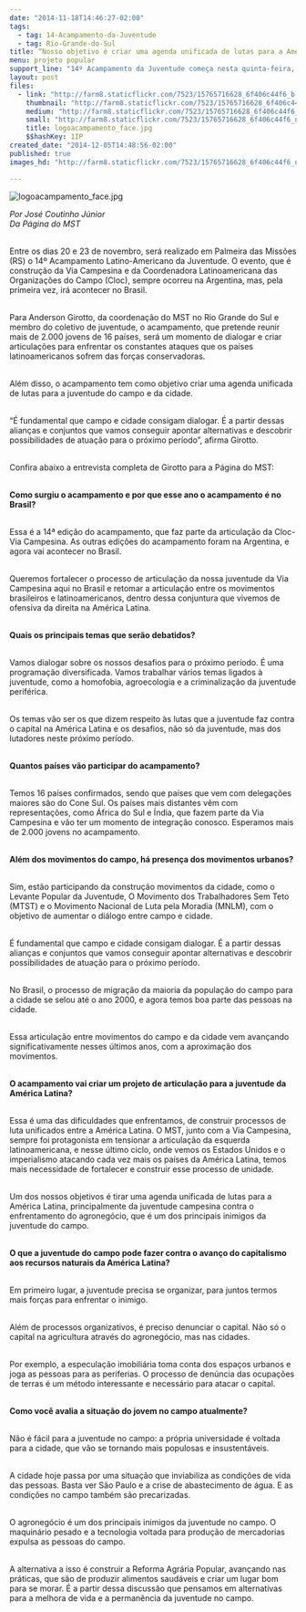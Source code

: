```yaml
---
date: "2014-11-18T14:46:27-02:00"
tags:
  - tag: 14-Acampamento-da-Juventude
  - tag: Rio-Grande-do-Sul
title: “Nosso objetivo é criar uma agenda unificada de lutas para a América Latina”
menu: projeto popular
support_line: "14º Acampamento da Juventude começa nesta quinta-feira, e pretende juntar mais de 2.000 jovens de 16 países."
layout: post
files:
  - link: "http://farm8.staticflickr.com/7523/15765716628_6f406c44f6_b.jpg"
    thumbnail: "http://farm8.staticflickr.com/7523/15765716628_6f406c44f6_t.jpg"
    medium: "http://farm8.staticflickr.com/7523/15765716628_6f406c44f6_z.jpg"
    small: "http://farm8.staticflickr.com/7523/15765716628_6f406c44f6_n.jpg"
    title: logoacampamento_face.jpg
    $$hashKey: 1IP
created_date: "2014-12-05T14:48:56-02:00"
published: true
images_hd: "http://farm8.staticflickr.com/7523/15765716628_6f406c44f6_n.jpg"

---
```

<p><img alt="logoacampamento_face.jpg" src="http://farm8.staticflickr.com/7523/15765716628_6f406c44f6_b.jpg" /></p>

<p><em>Por Jos&eacute; Coutinho J&uacute;nior<br />
Da P&aacute;gina do MST</em></p>

<p><br />
Entre os dias 20 e 23 de novembro, ser&aacute; realizado em Palmeira das Miss&otilde;es (RS) o 14&ordm; Acampamento Latino-Americano da Juventude. O evento, que &eacute; constru&ccedil;&atilde;o da Via Campesina e da Coordenadora Latinoamericana das Organiza&ccedil;&otilde;es do Campo (Cloc), sempre ocorreu na Argentina, mas, pela primeira vez, ir&aacute; acontecer no Brasil.</p>

<p><br />
Para Anderson Girotto, da coordena&ccedil;&atilde;o do MST no Rio Grande do Sul e membro do coletivo de juventude, o acampamento, que pretende reunir mais de 2.000 jovens de 16 pa&iacute;ses, ser&aacute; um momento de dialogar e criar articula&ccedil;&otilde;es para enfrentar os constantes ataques que os pa&iacute;ses latinoamericanos sofrem das for&ccedil;as conservadoras.&nbsp;</p>

<p><br />
Al&eacute;m disso, o acampamento tem como objetivo criar uma agenda unificada de lutas para a juventude do campo e da cidade.&nbsp;</p>

<p><br />
&ldquo;&Eacute; fundamental que campo e cidade consigam dialogar. &Eacute; a partir dessas alian&ccedil;as e conjuntos que vamos conseguir apontar alternativas e descobrir possibilidades de atua&ccedil;&atilde;o para o pr&oacute;ximo per&iacute;odo&rdquo;, afirma Girotto.&nbsp;</p>

<p><br />
Confira abaixo a entrevista completa de Girotto para a P&aacute;gina do MST:</p>

<p><br />
<strong>Como surgiu o acampamento e por que esse ano o acampamento &eacute; no Brasil?</strong></p>

<p><br />
Essa &eacute; a 14&ordf; edi&ccedil;&atilde;o do acampamento, que faz parte da articula&ccedil;&atilde;o da Cloc-Via Campesina. As outras edi&ccedil;&otilde;es do acampamento foram na Argentina, e agora vai acontecer no Brasil.</p>

<p><br />
Queremos fortalecer o processo de articula&ccedil;&atilde;o da nossa juventude da Via Campesina aqui no Brasil e retomar a articula&ccedil;&atilde;o entre os movimentos brasileiros e latinoamericanos, dentro dessa conjuntura que vivemos de ofensiva da direita na Am&eacute;rica Latina.&nbsp;</p>

<p><br />
<strong>Quais os principais temas que ser&atilde;o debatidos?</strong></p>

<p><br />
Vamos dialogar sobre os nossos desafios para o pr&oacute;ximo per&iacute;odo. &Eacute; uma programa&ccedil;&atilde;o diversificada. Vamos trabalhar v&aacute;rios temas ligados &agrave; juventude, como a homofobia, agroecologia e a criminaliza&ccedil;&atilde;o da juventude perif&eacute;rica.</p>

<p><br />
Os temas v&atilde;o ser os que dizem respeito &agrave;s lutas que a juventude faz contra o capital na Am&eacute;rica Latina e os desafios, n&atilde;o s&oacute; da juventude, mas dos lutadores neste pr&oacute;ximo per&iacute;odo.&nbsp;</p>

<p><br />
<strong>Quantos pa&iacute;ses v&atilde;o participar do acampamento?</strong></p>

<p><br />
Temos 16 pa&iacute;ses confirmados, sendo que pa&iacute;ses que vem com delega&ccedil;&otilde;es maiores s&atilde;o do Cone Sul. Os pa&iacute;ses mais distantes v&ecirc;m com representa&ccedil;&otilde;es, como &Aacute;frica do Sul e &Iacute;ndia, que fazem parte da Via Campesina e v&atilde;o ter um momento de integra&ccedil;&atilde;o conosco. Esperamos mais de 2.000 jovens no acampamento.</p>

<p><br />
<strong>Al&eacute;m dos movimentos do campo, h&aacute; presen&ccedil;a dos movimentos urbanos?</strong></p>

<p><br />
Sim, est&atilde;o participando da constru&ccedil;&atilde;o movimentos da cidade, como o Levante Popular da Juventude, O Movimento dos Trabalhadores Sem Teto (MTST) e o Movimento Nacional de Luta pela Moradia (MNLM), com o objetivo de aumentar o di&aacute;logo entre campo e cidade.</p>

<p><br />
&Eacute; fundamental que campo e cidade consigam dialogar. &Eacute; a partir dessas alian&ccedil;as e conjuntos que vamos conseguir apontar alternativas e descobrir possibilidades de atua&ccedil;&atilde;o para o pr&oacute;ximo per&iacute;odo.&nbsp;</p>

<p><br />
No Brasil, o processo de migra&ccedil;&atilde;o da maioria da popula&ccedil;&atilde;o do campo para a cidade se selou at&eacute; o ano 2000, e agora temos boa parte das pessoas na cidade.&nbsp;</p>

<p><br />
Essa articula&ccedil;&atilde;o entre movimentos do campo e da cidade vem avan&ccedil;ando significativamente nesses &uacute;ltimos anos, com a aproxima&ccedil;&atilde;o dos movimentos.</p>

<p><br />
<strong>O acampamento vai criar um projeto de articula&ccedil;&atilde;o para a juventude da Am&eacute;rica Latina?</strong></p>

<p><br />
Essa &eacute; uma das dificuldades que enfrentamos, de construir processos de luta unificados entre a Am&eacute;rica Latina. O MST, junto com a Via Campesina, sempre foi protagonista em tensionar a articula&ccedil;&atilde;o da esquerda latinoamericana, e nesse &uacute;ltimo ciclo, onde vemos os Estados Unidos e o imperialismo atacando cada vez mais os pa&iacute;ses da Am&eacute;rica Latina, temos mais necessidade de fortalecer e construir esse processo de unidade.&nbsp;</p>

<p><br />
Um dos nossos objetivos &eacute; tirar uma agenda unificada de lutas para a Am&eacute;rica Latina, principalmente da juventude campesina contra o enfrentamento do agroneg&oacute;cio, que &eacute; um dos principais inimigos da juventude do campo.&nbsp;</p>

<p><br />
<strong>O que a juventude do campo pode fazer contra o avan&ccedil;o do capitalismo aos recursos naturais da Am&eacute;rica Latina?</strong></p>

<p><br />
Em primeiro lugar, a juventude precisa se organizar, para juntos termos mais for&ccedil;as para enfrentar o inimigo.&nbsp;</p>

<p><br />
Al&eacute;m de processos organizativos, &eacute; preciso denunciar o capital. N&atilde;o s&oacute; o capital na agricultura atrav&eacute;s do agroneg&oacute;cio, mas nas cidades.&nbsp;</p>

<p><br />
Por exemplo, a especula&ccedil;&atilde;o imobili&aacute;ria toma conta dos espa&ccedil;os urbanos e joga as pessoas para as periferias. O processo de den&uacute;ncia das ocupa&ccedil;&otilde;es de terras &eacute; um m&eacute;todo interessante e necess&aacute;rio para atacar o capital.&nbsp;</p>

<p><br />
<strong>Como voc&ecirc; avalia a situa&ccedil;&atilde;o do jovem no campo atualmente?</strong></p>

<p><br />
N&atilde;o &eacute; f&aacute;cil para a juventude no campo: a pr&oacute;pria universidade &eacute; voltada para a cidade, que v&atilde;o se tornando mais populosas e insustent&aacute;veis.</p>

<p><br />
A cidade hoje passa por uma situa&ccedil;&atilde;o que inviabiliza as condi&ccedil;&otilde;es de vida das pessoas. Basta ver S&atilde;o Paulo e a crise de abastecimento de &aacute;gua. E as condi&ccedil;&otilde;es no campo tamb&eacute;m s&atilde;o precarizadas.&nbsp;</p>

<p><br />
O agroneg&oacute;cio &eacute; um dos principais inimigos da juventude no campo. O maquin&aacute;rio pesado e a tecnologia voltada para produ&ccedil;&atilde;o de mercadorias expulsa as pessoas do campo.</p>

<p><br />
A alternativa a isso &eacute; construir a Reforma Agr&aacute;ria Popular, avan&ccedil;ando nas pr&aacute;ticas, que s&atilde;o de produzir alimentos saud&aacute;veis e criar um lugar bom para se morar. &Eacute; a partir dessa discuss&atilde;o que pensamos em alternativas para a melhora de vida e a perman&ecirc;ncia da juventude no campo.</p>
